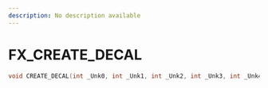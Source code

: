 ```yaml
---
description: No description available 
---
```


# FX\_CREATE_DECAL

```cpp
void CREATE_DECAL(int _Unk0, int _Unk1, int _Unk2, int _Unk3, int _Unk4, int _Unk5, int _Unk6);
```